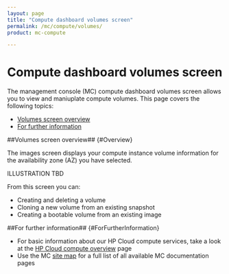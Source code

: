 ```yaml
---
layout: page
title: "Compute dashboard volumes screen"
permalink: /mc/compute/volumes/
product: mc-compute

---
```

# Compute dashboard volumes screen

The management console (MC) compute dashboard volumes screen allows you to view and maniuplate compute volumes.  This page covers the following topics:

* [Volumes screen overview](#Overview)
* [For further information](#ForFurtherInformation)

##Volumes screen overview## {#Overview}

The images screen displays your compute instance volume information for the availability zone (AZ) you have selected.

ILLUSTRATION TBD

From this screen you can:

* Creating and deleting a volume
* Cloning a new volume from an existing snapshot
* Creating a bootable volume from an existing image


##For further information## {#ForFurtherInformation}

* For basic information about our HP Cloud compute services, take a look at the [HP Cloud compute overview](/compute/) page
* Use the MC [site map](/mc/sitemap) for a full list of all available MC documentation pages

